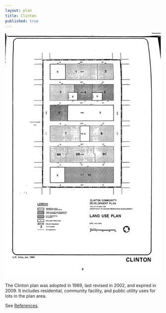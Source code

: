 ```yaml
---
layout: plan
title: Clinton
published: true
---
```


![Clinton in the Atlas of Urban Renewal](Clinton.jpg)

The Clinton plan was adopted in 1969, last revised in 2002, and expired in 2009. It includes residential, community facility, and public utility uses for lots in the plan area.

See [References](http://www.urbanreviewer.org/#page=references.html).
